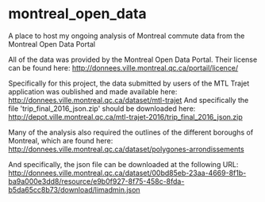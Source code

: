 # montreal_open_data
A place to host my ongoing analysis of Montreal commute data from the Montreal Open Data Portal

All of the data was provided by the Montreal Open Data Portal. Their license can be found here: http://donnees.ville.montreal.qc.ca/portail/licence/

Specifically for this project, the data submitted by users of the MTL Trajet application was oublished and made available here:
http://donnees.ville.montreal.qc.ca/dataset/mtl-trajet
And specifically the file 'trip_final_2016_json.zip' should be downloaded here: http://depot.ville.montreal.qc.ca/mtl-trajet-2016/trip_final_2016_json.zip

Many of the analysis also required the outlines of the different boroughs of Montreal, which are found here:
http://donnees.ville.montreal.qc.ca/dataset/polygones-arrondissements

And specifically, the json file can be downloaded at the following URL:
http://donnees.ville.montreal.qc.ca/dataset/00bd85eb-23aa-4669-8f1b-ba9a000e3dd8/resource/e9b0f927-8f75-458c-8fda-b5da65cc8b73/download/limadmin.json

